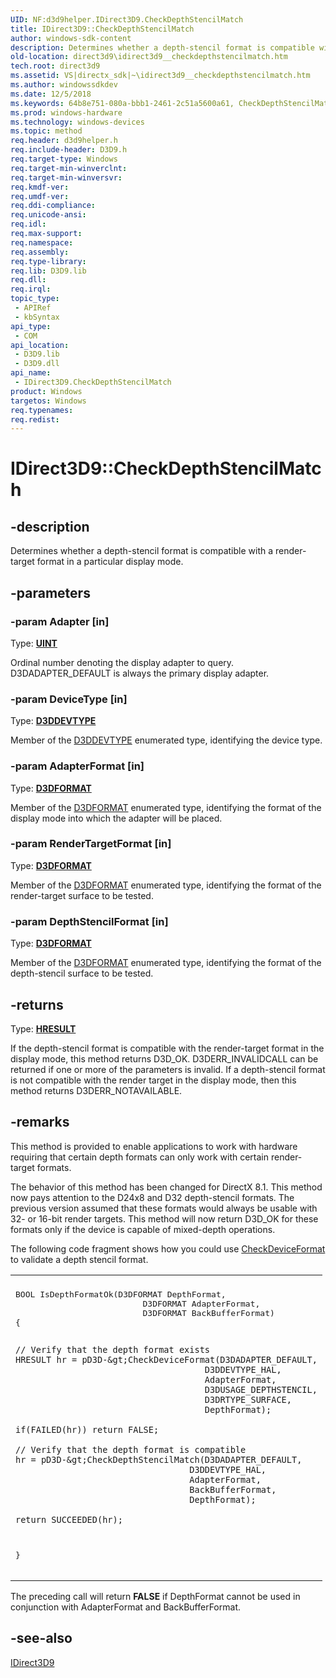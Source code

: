 ```yaml
---
UID: NF:d3d9helper.IDirect3D9.CheckDepthStencilMatch
title: IDirect3D9::CheckDepthStencilMatch
author: windows-sdk-content
description: Determines whether a depth-stencil format is compatible with a render-target format in a particular display mode.
old-location: direct3d9\idirect3d9__checkdepthstencilmatch.htm
tech.root: direct3d9
ms.assetid: VS|directx_sdk|~\idirect3d9__checkdepthstencilmatch.htm
ms.author: windowssdkdev
ms.date: 12/5/2018
ms.keywords: 64b8e751-080a-bbb1-2461-2c51a5600a61, CheckDepthStencilMatch, CheckDepthStencilMatch method [Direct3D 9], CheckDepthStencilMatch method [Direct3D 9],IDirect3D9 interface, IDirect3D9 interface [Direct3D 9],CheckDepthStencilMatch method, IDirect3D9.CheckDepthStencilMatch, IDirect3D9::CheckDepthStencilMatch, d3d9helper/IDirect3D9::CheckDepthStencilMatch, direct3d9.idirect3d9__checkdepthstencilmatch
ms.prod: windows-hardware
ms.technology: windows-devices
ms.topic: method
req.header: d3d9helper.h
req.include-header: D3D9.h
req.target-type: Windows
req.target-min-winverclnt: 
req.target-min-winversvr: 
req.kmdf-ver: 
req.umdf-ver: 
req.ddi-compliance: 
req.unicode-ansi: 
req.idl: 
req.max-support: 
req.namespace: 
req.assembly: 
req.type-library: 
req.lib: D3D9.lib
req.dll: 
req.irql: 
topic_type:
 - APIRef
 - kbSyntax
api_type:
 - COM
api_location:
 - D3D9.lib
 - D3D9.dll
api_name:
 - IDirect3D9.CheckDepthStencilMatch
product: Windows
targetos: Windows
req.typenames: 
req.redist: 
---
```


# IDirect3D9::CheckDepthStencilMatch


## -description


Determines whether a depth-stencil format is compatible with a render-target format in a particular display mode.


## -parameters




### -param Adapter [in]

Type: <b><a href="https://msdn.microsoft.com/4553cafc-450e-4493-a4d4-cb6e2f274d46">UINT</a></b>

Ordinal number denoting the display adapter to query. D3DADAPTER_DEFAULT is always the primary display adapter.


### -param DeviceType [in]

Type: <b><a href="https://msdn.microsoft.com/2bcdc476-7c42-4152-b107-58366faf2abd">D3DDEVTYPE</a></b>

Member of the <a href="https://msdn.microsoft.com/2bcdc476-7c42-4152-b107-58366faf2abd">D3DDEVTYPE</a> enumerated type, identifying the device type.


### -param AdapterFormat [in]

Type: <b><a href="https://msdn.microsoft.com/a222e3bb-310c-4019-93ee-6a2da2a46ded">D3DFORMAT</a></b>

Member of the <a href="https://msdn.microsoft.com/a222e3bb-310c-4019-93ee-6a2da2a46ded">D3DFORMAT</a> enumerated type, identifying the format of the display mode into which the adapter will be placed. 


### -param RenderTargetFormat [in]

Type: <b><a href="https://msdn.microsoft.com/a222e3bb-310c-4019-93ee-6a2da2a46ded">D3DFORMAT</a></b>

Member of the <a href="https://msdn.microsoft.com/a222e3bb-310c-4019-93ee-6a2da2a46ded">D3DFORMAT</a> enumerated type, identifying the format of the render-target surface to be tested. 


### -param DepthStencilFormat [in]

Type: <b><a href="https://msdn.microsoft.com/a222e3bb-310c-4019-93ee-6a2da2a46ded">D3DFORMAT</a></b>

Member of the <a href="https://msdn.microsoft.com/a222e3bb-310c-4019-93ee-6a2da2a46ded">D3DFORMAT</a> enumerated type, identifying the format of the depth-stencil surface to be tested. 


## -returns



Type: <b><a href="455d07e9-52c3-4efb-a9dc-2955cbfd38cc">HRESULT</a></b>

If the depth-stencil format is compatible with the render-target format in the display mode, this method returns D3D_OK. D3DERR_INVALIDCALL can be returned if one or more of the parameters is invalid. If a depth-stencil format is not compatible with the render target in the display mode, then this method returns D3DERR_NOTAVAILABLE.




## -remarks



This method is provided to enable applications to work with hardware requiring that certain depth formats can only work with certain render-target formats.

The behavior of this method has been changed for DirectX 8.1.  This method now pays attention to the D24x8 and D32 depth-stencil formats. The previous version assumed that these formats would always be usable with 32- or 16-bit render targets. This method will now return D3D_OK for these formats only if the device is capable of mixed-depth operations.

The following code fragment shows how you could use <a href="https://msdn.microsoft.com/39115099-de14-424c-95a8-c5699f5c4c65">CheckDeviceFormat</a> to validate a depth stencil format.

<div class="code"><span codelanguage=""><table>
<tr>
<th></th>
</tr>
<tr>
<td>
<pre>
BOOL IsDepthFormatOk(D3DFORMAT DepthFormat, 
                          D3DFORMAT AdapterFormat, 
                          D3DFORMAT BackBufferFormat)
{
    
    // Verify that the depth format exists
    HRESULT hr = pD3D-&gt;CheckDeviceFormat(D3DADAPTER_DEFAULT,
                                         D3DDEVTYPE_HAL,
                                         AdapterFormat,
                                         D3DUSAGE_DEPTHSTENCIL,
                                         D3DRTYPE_SURFACE,
                                         DepthFormat);
    
    if(FAILED(hr)) return FALSE;
    
    // Verify that the depth format is compatible
    hr = pD3D-&gt;CheckDepthStencilMatch(D3DADAPTER_DEFAULT,
                                      D3DDEVTYPE_HAL,
                                      AdapterFormat,
                                      BackBufferFormat,
                                      DepthFormat);
    
    return SUCCEEDED(hr);
    
}
</pre>
</td>
</tr>
</table></span></div>
The preceding call will return <b>FALSE</b> if DepthFormat cannot be used in conjunction with AdapterFormat and BackBufferFormat.




## -see-also




<a href="https://msdn.microsoft.com/af321e4f-aaff-4285-bdac-9aab5c1dc5d8">IDirect3D9</a>
 

 

